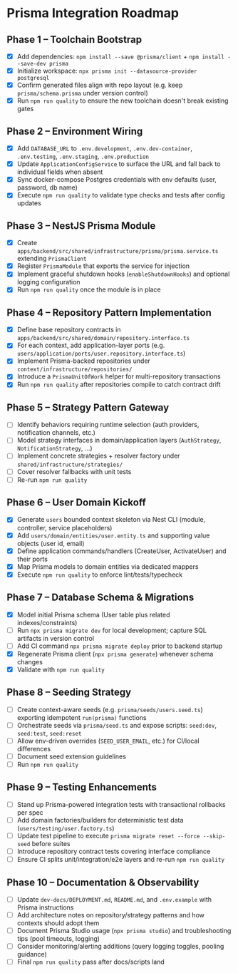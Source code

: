 # Prisma Integration Roadmap

## Phase 1 – Toolchain Bootstrap
- [x] Add dependencies: `npm install --save @prisma/client` + `npm install --save-dev prisma`
- [x] Initialize workspace: `npx prisma init --datasource-provider postgresql`
- [x] Confirm generated files align with repo layout (e.g. keep `prisma/schema.prisma` under version control)
- [x] Run `npm run quality` to ensure the new toolchain doesn't break existing gates

## Phase 2 – Environment Wiring
- [x] Add `DATABASE_URL` to `.env.development`, `.env.dev-container`, `.env.testing`, `.env.staging`, `.env.production`
- [x] Update `ApplicationConfigService` to surface the URL and fall back to individual fields when absent
- [x] Sync docker-compose Postgres credentials with env defaults (user, password, db name)
- [x] Execute `npm run quality` to validate type checks and tests after config updates

## Phase 3 – NestJS Prisma Module
- [x] Create `apps/backend/src/shared/infrastructure/prisma/prisma.service.ts` extending `PrismaClient`
- [x] Register `PrismaModule` that exports the service for injection
- [x] Implement graceful shutdown hooks (`enableShutdownHooks`) and optional logging configuration
- [x] Run `npm run quality` once the module is in place

## Phase 4 – Repository Pattern Implementation
- [x] Define base repository contracts in `apps/backend/src/shared/domain/repository.interface.ts`
- [x] For each context, add application-layer ports (e.g. `users/application/ports/user.repository.interface.ts`)
- [x] Implement Prisma-backed repositories under `context/infrastructure/repositories/`
- [x] Introduce a `PrismaUnitOfWork` helper for multi-repository transactions
- [x] Run `npm run quality` after repositories compile to catch contract drift

## Phase 5 – Strategy Pattern Gateway
- [ ] Identify behaviors requiring runtime selection (auth providers, notification channels, etc.)
- [ ] Model strategy interfaces in domain/application layers (`AuthStrategy`, `NotificationStrategy`, …)
- [ ] Implement concrete strategies + resolver factory under `shared/infrastructure/strategies/`
- [ ] Cover resolver fallbacks with unit tests
- [ ] Re-run `npm run quality`

## Phase 6 – User Domain Kickoff
- [x] Generate `users` bounded context skeleton via Nest CLI (module, controller, service placeholders)
- [x] Add `users/domain/entities/user.entity.ts` and supporting value objects (user id, email)
- [x] Define application commands/handlers (CreateUser, ActivateUser) and their ports
- [x] Map Prisma models to domain entities via dedicated mappers
- [x] Execute `npm run quality` to enforce lint/tests/typecheck

## Phase 7 – Database Schema & Migrations
- [x] Model initial Prisma schema (User table plus related indexes/constraints)
- [ ] Run `npx prisma migrate dev` for local development; capture SQL artifacts in version control
- [ ] Add CI command `npx prisma migrate deploy` prior to backend startup
- [x] Regenerate Prisma client (`npx prisma generate`) whenever schema changes
- [x] Validate with `npm run quality`

## Phase 8 – Seeding Strategy
- [ ] Create context-aware seeds (e.g. `prisma/seeds/users.seed.ts`) exporting idempotent `run(prisma)` functions
- [ ] Orchestrate seeds via `prisma/seed.ts` and expose scripts: `seed:dev`, `seed:test`, `seed:reset`
- [ ] Allow env-driven overrides (`SEED_USER_EMAIL`, etc.) for CI/local differences
- [ ] Document seed extension guidelines
- [ ] Run `npm run quality`

## Phase 9 – Testing Enhancements
- [ ] Stand up Prisma-powered integration tests with transactional rollbacks per spec
- [ ] Add domain factories/builders for deterministic test data (`users/testing/user.factory.ts`)
- [ ] Update test pipeline to execute `prisma migrate reset --force --skip-seed` before suites
- [ ] Introduce repository contract tests covering interface compliance
- [ ] Ensure CI splits unit/integration/e2e layers and re-run `npm run quality`

## Phase 10 – Documentation & Observability
- [ ] Update `dev-docs/DEPLOYMENT.md`, `README.md`, and `.env.example` with Prisma instructions
- [ ] Add architecture notes on repository/strategy patterns and how contexts should adopt them
- [ ] Document Prisma Studio usage (`npx prisma studio`) and troubleshooting tips (pool timeouts, logging)
- [ ] Consider monitoring/alerting additions (query logging toggles, pooling guidance)
- [ ] Final `npm run quality` pass after docs/scripts land
